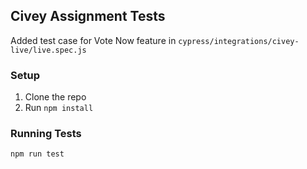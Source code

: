 ## Civey Assignment Tests
Added test case for Vote Now feature in `cypress/integrations/civey-live/live.spec.js`

### Setup
1. Clone the repo
2. Run `npm install`

### Running Tests
`npm run test`